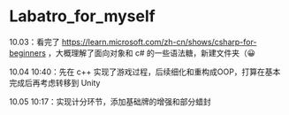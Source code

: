 # Labatro_for_myself

10.03：看完了 https://learn.microsoft.com/zh-cn/shows/csharp-for-beginners  ，大概理解了面向对象和 c# 的一些语法糖，新建文件夹（😀

10.04  10:40：先在 c++ 实现了游戏过程，后续细化和重构成OOP，打算在基本完成后再考虑转移到 Unity

10.05 10:17：实现计分环节，添加基础牌的增强和部分蜡封
